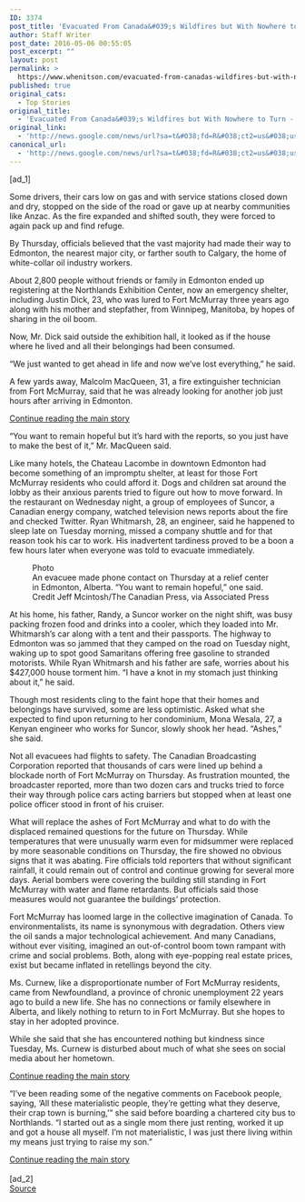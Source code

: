 ```yaml
---
ID: 3374
post_title: 'Evacuated From Canada&#039;s Wildfires but With Nowhere to Turn &#8211; New York Times'
author: Staff Writer
post_date: 2016-05-06 00:55:05
post_excerpt: ""
layout: post
permalink: >
  https://www.whenitson.com/evacuated-from-canadas-wildfires-but-with-nowhere-to-turn-new-york-times/
published: true
original_cats:
  - Top Stories
original_title:
  - 'Evacuated From Canada&#039;s Wildfires but With Nowhere to Turn - New York Times'
original_link:
  - 'http://news.google.com/news/url?sa=t&#038;fd=R&#038;ct2=us&#038;usg=AFQjCNGNqqaF7w8IDI3TUmtTe74OqT2rIg&#038;clid=c3a7d30bb8a4878e06b80cf16b898331&#038;cid=52779098017713&#038;ei=aOsrV9iGEJSDhQH-qJT4Ag&#038;url=http://www.nytimes.com/2016/05/06/world/americas/fort-mcmurray-alberta-fire.html'
canonical_url:
  - 'http://news.google.com/news/url?sa=t&#038;fd=R&#038;ct2=us&#038;usg=AFQjCNGNqqaF7w8IDI3TUmtTe74OqT2rIg&#038;clid=c3a7d30bb8a4878e06b80cf16b898331&#038;cid=52779098017713&#038;ei=aOsrV9iGEJSDhQH-qJT4Ag&#038;url=http://www.nytimes.com/2016/05/06/world/americas/fort-mcmurray-alberta-fire.html'
---
```

 [ad_1]
<br><div readability="161.19941241278">
        <p class="story-body-text story-content" data-para-count="250" data-total-count="2822" id="story-continues-3">Some drivers, their cars low on gas and with service stations closed down and dry, stopped on the side of the road or gave up at nearby communities like Anzac. As the fire expanded and shifted south, they were forced to again pack up and find refuge.</p><p class="story-body-text story-content" data-para-count="186" data-total-count="3008">By Thursday, officials believed that the vast majority had made their way to Edmonton, the nearest major city, or farther south to Calgary, the home of white-collar oil industry workers.</p><p class="story-body-text story-content" data-para-count="314" data-total-count="3322">About 2,800 people without friends or family in Edmonton ended up registering at the Northlands Exhibition Center, now an emergency shelter, including Justin Dick, 23, who was lured to Fort McMurray three years ago along with his mother and stepfather, from Winnipeg, Manitoba, by hopes of sharing in the oil boom.</p><p class="story-body-text story-content" data-para-count="132" data-total-count="3454">Now, Mr. Dick said outside the exhibition hall, it looked as if the house where he lived and all their belongings had been consumed.</p><p class="story-body-text story-content" data-para-count="83" data-total-count="3537">“We just wanted to get ahead in life and now we’ve lost everything,” he said.</p><p class="story-body-text story-content" data-para-count="178" data-total-count="3715">A few yards away, Malcolm MacQueen, 31, a fire extinguisher technician from Fort McMurray, said that he was already looking for another job just hours after arriving in Edmonton.</p><div id="story-ad-2" class="story-ad ad ad-placeholder nocontent robots-nocontent">
    
<a class="visually-hidden skip-to-text-link" href="#story-continues-4">Continue reading the main story</a>
</div>
<p class="story-body-text story-content" data-para-count="126" data-total-count="3841" id="story-continues-4">“You want to remain hopeful but it’s hard with the reports, so you just have to make the best of it,” Mr. MacQueen said.</p><p class="story-body-text story-content" data-para-count="701" data-total-count="4542">Like many hotels, the Chateau Lacombe in downtown Edmonton had become something of an impromptu shelter, at least for those Fort McMurray residents who could afford it. Dogs and children sat around the lobby as their anxious parents tried to figure out how to move forward. In the restaurant on Wednesday night, a group of employees of Suncor, a Canadian energy company, watched television news reports about the fire and checked Twitter. Ryan Whitmarsh, 28, an engineer, said he happened to sleep late on Tuesday morning, missed a company shuttle and for that reason took his car to work. His inadvertent tardiness proved to be a boon a few hours later when everyone was told to evacuate immediately.</p><figure id="media-100000004388627" class="media photo embedded layout-large-horizontal media-100000004388627 ratio-tall" data-media-action="modal" itemprop="associatedMedia" itemscope="" itemid="https://static01.nyt.com/images/2016/05/06/world/CANADA2/CANADA2-master675.jpg" itemtype="http://schema.org/ImageObject" aria-label="media" role="group"><span class="visually-hidden">Photo</span>
    <div class="image">
            <img src="https://static01.nyt.com/images/2016/05/06/world/CANADA2/CANADA2-master675.jpg" alt="" class="media-viewer-candidate" data-mediaviewer-src="http://www.whenitson.com/wp-content/uploads/2016/05/Evacuated-From-Canada039s-Wildfires-but-With-Nowhere-to-Turn-New-York-Times.jpg" data-mediaviewer-caption="An evacuee made phone contact on Thursday at a relief center in Edmonton, Alberta. &#x201C;You want to remain hopeful,&#x201D; one said." data-mediaviewer-credit="Jeff Mcintosh/The Canadian Press, via Associated Press" itemprop="url" itemid="https://static01.nyt.com/images/2016/05/06/world/CANADA2/CANADA2-master675.jpg"/><meta itemprop="height" content="534"/><meta itemprop="width" content="675"/></div>
        <figcaption class="caption" itemprop="caption description"><span class="caption-text">An evacuee made phone contact on Thursday at a relief center in Edmonton, Alberta. “You want to remain hopeful,” one said.</span>
                        <span class="credit" itemprop="copyrightHolder">
            <span class="visually-hidden">Credit</span>
            Jeff Mcintosh/The Canadian Press, via Associated Press        </span>
            </figcaption></figure><p class="story-body-text story-content" data-para-count="530" data-total-count="5072">At his home, his father, Randy, a Suncor worker on the night shift, was busy packing frozen food and drinks into a cooler, which they loaded into Mr. Whitmarsh’s car along with a tent and their passports. The highway to Edmonton was so jammed that they camped on the road on Tuesday night, waking up to spot good Samaritans offering free gasoline to stranded motorists. While Ryan Whitmarsh and his father are safe, worries about his $427,000 house torment him. “I have a knot in my stomach just thinking about it,” he said.</p><p class="story-body-text story-content" data-para-count="288" data-total-count="5360">Though most residents cling to the faint hope that their homes and belongings have survived, some are less optimistic. Asked what she expected to find upon returning to her condominium, Mona Wesala, 27, a Kenyan engineer who works for Suncor, slowly shook her head. “Ashes,” she said.</p><p class="story-body-text story-content" data-para-count="400" data-total-count="5760">Not all evacuees had flights to safety. The Canadian Broadcasting Corporation reported that thousands of cars were lined up behind a blockade north of Fort McMurray on Thursday. As frustration mounted, the broadcaster reported, more than two dozen cars and trucks tried to force their way through police cars acting barriers but stopped when at least one police officer stood in front of his cruiser.</p><p class="story-body-text story-content" data-para-count="629" data-total-count="6389">What will replace the ashes of Fort McMurray and what to do with the displaced remained questions for the future on Thursday. While temperatures that were unusually warm even for midsummer were replaced by more seasonable conditions on Thursday, the fire showed no obvious signs that it was abating. Fire officials told reporters that without significant rainfall, it could remain out of control and continue growing for several more days. Aerial bombers were covering the building still standing in Fort McMurray with water and flame retardants. But officials said those measures would not guarantee the buildings’ protection.</p><p class="story-body-text story-content" data-para-count="421" data-total-count="6810">Fort McMurray has loomed large in the collective imagination of Canada. To environmentalists, its name is synonymous with degradation. Others view the oil sands a major technological achievement. And many Canadians, without ever visiting, imagined an out-of-control boom town rampant with crime and social problems. Both, along with eye-popping real estate prices, exist but became inflated in retellings beyond the city.</p><p class="story-body-text story-content" data-para-count="315" data-total-count="7125">Ms. Curnew, like a disproportionate number of Fort McMurray residents, came from Newfoundland, a province of chronic unemployment 22 years ago to build a new life. She has no connections or family elsewhere in Alberta, and likely nothing to return to in Fort McMurray. But she hopes to stay in her adopted province.</p><p class="story-body-text story-content" data-para-count="163" data-total-count="7288">While she said that she has encountered nothing but kindness since Tuesday, Ms. Curnew is disturbed about much of what she sees on social media about her hometown.</p><div id="story-ad-3" class="story-ad ad ad-placeholder nocontent robots-nocontent">
    
<a class="visually-hidden skip-to-text-link" href="#story-continues-5">Continue reading the main story</a>
</div>
<p class="story-body-text story-content" data-para-count="438" data-total-count="7726" id="story-continues-5">“I’ve been reading some of the negative comments on Facebook people, saying, ‘All these materialistic people, they’re getting what they deserve, their crap town is burning,’” she said before boarding a chartered city bus to Northlands. “I started out as a single mom there just renting, worked it up and got a house all myself. I’m not materialistic, I was just there living within my means just trying to raise my son.”</p><a class="visually-hidden skip-to-text-link" href="#whats-next">Continue reading the main story</a>
    </div>
<br>[ad_2]
<br><a href="http://news.google.com/news/url?sa=t&#038;fd=R&#038;ct2=us&#038;usg=AFQjCNGNqqaF7w8IDI3TUmtTe74OqT2rIg&#038;clid=c3a7d30bb8a4878e06b80cf16b898331&#038;cid=52779098017713&#038;ei=aOsrV9iGEJSDhQH-qJT4Ag&#038;url=http://www.nytimes.com/2016/05/06/world/americas/fort-mcmurray-alberta-fire.html">Source </a>